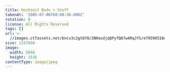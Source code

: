 ```yaml
---
title: Hochzeit Bodo + Steff
takenAt: '2005-07-06T08:08:36.000Z'
rotation: 0
license: All Rights Reserved
tags: []
url: >-
  //images.ctfassets.net/bncv3c2gt878/2NHasdjqQPyfQ87w4RqJYS/e79598518d09e3dcd911fb609e606091/hochzeit-bodo--steff_4559743859_o
size: 1157600
image:
  width: 2048
  height: 1536
contentType: image/jpeg
---
```


